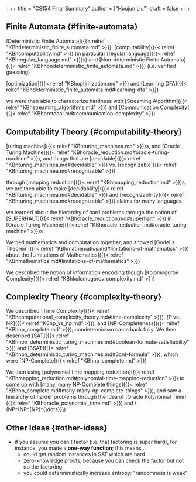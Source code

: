 +++
title = "CS154 Final Summary"
author = ["Houjun Liu"]
draft = false
+++

## Finite Automata {#finite-automata}

[Deterministic Finite Automata]({{< relref "KBhdeterministic_finite_automata.md" >}}), [computability]({{< relref "KBhcomputability.md" >}}) (in particular [regular language]({{< relref "KBhregular_language.md" >}})s) and [Non-deterministic Finite Automata]({{< relref "KBhnondeterministic_finite_automata.md" >}}) (i.e. verified guessing)

[optimization]({{< relref "KBhoptimization.md" >}}) and [Learning DFA]({{< relref "KBhdeterministic_finite_automata.md#learning-dfa" >}})

we were then able to characterize hardness with [Streaming Algorithm]({{< relref "KBhstreaming_algorithms.md" >}}) and [Communication Complexity]({{< relref "KBhprotocol.md#communication-complexity" >}})


## Computability Theory {#computability-theory}

[turing machine]({{< relref "KBhturing_machinea.md" >}})s, and [Oracle Turing Machine]({{< relref "KBhoracle_reduction.md#oracle-turing-machine" >}}), and things that are [decidable]({{< relref "KBhturing_machinea.md#decidable" >}}) vs. [recognizable]({{< relref "KBhturing_machinea.md#recognizable" >}})

through [mapping reduction]({{< relref "KBhmapping_reduction.md" >}})s, we are then able to make [decidability]({{< relref "KBhturing_machinea.md#decidable" >}}) and [recognizablility]({{< relref "KBhturing_machinea.md#recognizable" >}}) claims for many languages

we learned about the hierarchy of hard problems through the notion of [SUPERHALT]({{< relref "KBhoracle_reduction.md#superhalt" >}}) in [Oracle Turing Machine]({{< relref "KBhoracle_reduction.md#oracle-turing-machine" >}})s

We tied mathematics and computation together, and showed [Godel's Theorem]({{< relref "KBhmathematics.md#limitations-of-mathematics" >}}) about the [Limitations of Mathematics]({{< relref "KBhmathematics.md#limitations-of-mathematics" >}})

We described the notion of information encoding though [Kolomogorov Complexity]({{< relref "KBhkolomogorov_complexity.md" >}})


## Complexity Theory {#complexity-theory}

We described [Time Complexity]({{< relref "KBhcomputational_complexity_theory.md#time-complexity" >}}), [P vs. NP]({{< relref "KBhp_vs_np.md" >}}), and [NP-Completeness]({{< relref "KBhnp_complete.md" >}}); nondeterminism came back fully. We then described [SAT]({{< relref "KBhnon_deterministic_turing_machines.md#boolean-formula-satisfiability" >}}) and [3SAT]({{< relref "KBhnon_deterministic_turing_machines.md#3cnf-formula" >}}), which were [NP-Complete]({{< relref "KBhnp_complete.md" >}})

We then using [polynomial time mapping reduction]({{< relref "KBhmapping_reduction.md#polynomial-time-mapping-reduction" >}}) to come up with [many, many NP-Complete things]({{< relref "KBhnp_complete.md#many-many-np-complete-things" >}}), and saw a hierarchy of harder problems through the idea of [Oracle Polynomial Time]({{< relref "KBhoracle_polynomial_time.md" >}}) and \\(NP^{NP^{NP}^{\dots}}\\)


## Other Ideas {#other-ideas}

-   if you assume you can't factor (i.e. that factoring is super hard), for instance, you made a **one-way function**; this means...
    -   could get random instances in SAT which are hard
    -   zero-knowledge proofs, because you can check the factor but not do the factoring
    -   you could deterministically increase entropy: "randomness is weak"

